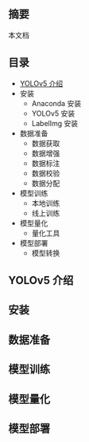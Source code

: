 ## 摘要
本文档

## 目录
- [YOLOv5 介绍](#yolov5-介绍)
- 安装
    - Anaconda 安装
    - YOLOv5 安装
    - LabelImg 安装
- 数据准备
    - 数据获取
    - 数据增强
    - 数据标注
    - 数据校验
    - 数据分配
- 模型训练
    - 本地训练
    - 线上训练
- 模型量化
    - 量化工具
- 模型部署
    - 模型转换

## YOLOv5 介绍

## 安装

## 数据准备

## 模型训练

## 模型量化

## 模型部署

